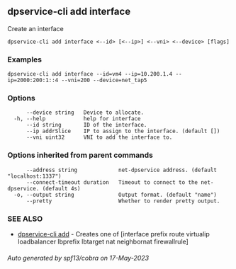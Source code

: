 ## dpservice-cli add interface

Create an interface

```
dpservice-cli add interface <--id> [<--ip>] <--vni> <--device> [flags]
```

### Examples

```
dpservice-cli add interface --id=vm4 --ip=10.200.1.4 --ip=2000:200:1::4 --vni=200 --device=net_tap5
```

### Options

```
      --device string   Device to allocate.
  -h, --help            help for interface
      --id string       ID of the interface.
      --ip addrSlice    IP to assign to the interface. (default [])
      --vni uint32      VNI to add the interface to.
```

### Options inherited from parent commands

```
      --address string             net-dpservice address. (default "localhost:1337")
      --connect-timeout duration   Timeout to connect to the net-dpservice. (default 4s)
  -o, --output string              Output format. (default "name")
      --pretty                     Whether to render pretty output.
```

### SEE ALSO

* [dpservice-cli add](dpservice-cli_add.md)	 - Creates one of [interface prefix route virtualip loadbalancer lbprefix lbtarget nat neighbornat firewallrule]

###### Auto generated by spf13/cobra on 17-May-2023
